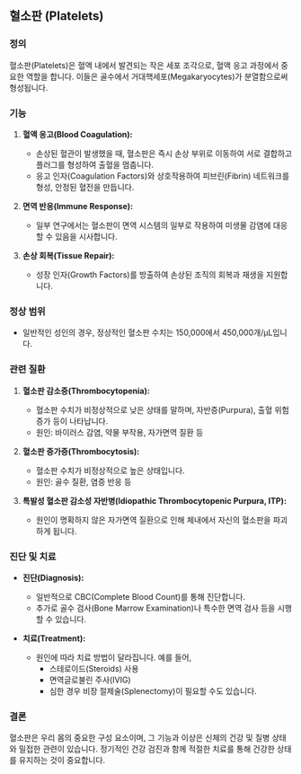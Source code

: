 

## 혈소판 (Platelets)

### 정의
혈소판(Platelets)은 혈액 내에서 발견되는 작은 세포 조각으로, 혈액 응고 과정에서 중요한 역할을 합니다. 이들은 골수에서 거대핵세포(Megakaryocytes)가 분열함으로써 형성됩니다.

### 기능
1. **혈액 응고(Blood Coagulation):** 
   - 손상된 혈관이 발생했을 때, 혈소판은 즉시 손상 부위로 이동하여 서로 결합하고 플러그를 형성하여 출혈을 멈춥니다.
   - 응고 인자(Coagulation Factors)와 상호작용하여 피브린(Fibrin) 네트워크를 형성, 안정된 혈전을 만듭니다.

2. **면역 반응(Immune Response):**
   - 일부 연구에서는 혈소판이 면역 시스템의 일부로 작용하여 미생물 감염에 대응할 수 있음을 시사합니다.

3. **손상 회복(Tissue Repair):**
   - 성장 인자(Growth Factors)를 방출하여 손상된 조직의 회복과 재생을 지원합니다.

### 정상 범위
- 일반적인 성인의 경우, 정상적인 혈소판 수치는 150,000에서 450,000개/μL입니다.

### 관련 질환
1. **혈소판 감소증(Thrombocytopenia):**
   - 혈소판 수치가 비정상적으로 낮은 상태를 말하며, 자반증(Purpura), 출혈 위험 증가 등이 나타납니다.
   - 원인: 바이러스 감염, 약물 부작용, 자가면역 질환 등

2. **혈소판 증가증(Thrombocytosis):**
   - 혈소판 수치가 비정상적으로 높은 상태입니다.
   - 원인: 골수 질환, 염증 반응 등

3. **특발성 혈소판 감소성 자반병(Idiopathic Thrombocytopenic Purpura, ITP):**
   - 원인이 명확하지 않은 자가면역 질환으로 인해 체내에서 자신의 혈소판을 파괴하게 됩니다.
  
### 진단 및 치료
- **진단(Diagnosis):** 
  - 일반적으로 CBC(Complete Blood Count)를 통해 진단합니다.
  - 추가로 골수 검사(Bone Marrow Examination)나 특수한 면역 검사 등을 시행할 수 있습니다.

- **치료(Treatment):**
  - 원인에 따라 치료 방법이 달라집니다. 예를 들어,
    * 스테로이드(Steroids) 사용
    * 면역글로불린 주사(IVIG)
    * 심한 경우 비장 절제술(Splenectomy)이 필요할 수도 있습니다.

### 결론
혈소판은 우리 몸의 중요한 구성 요소이며, 그 기능과 이상은 신체의 건강 및 질병 상태와 밀접한 관련이 있습니다. 정기적인 건강 검진과 함께 적절한 치료를 통해 건강한 상태를 유지하는 것이 중요합니다.
